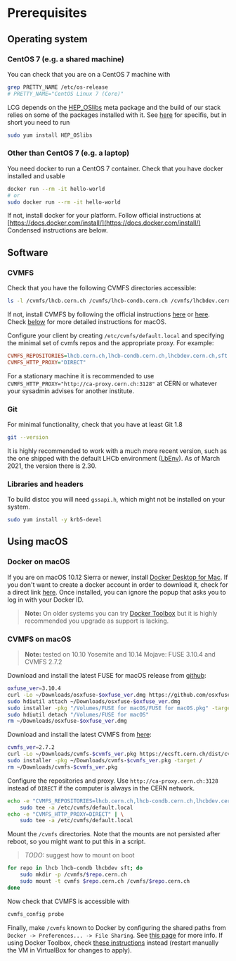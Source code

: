 # Prerequisites

## Operating system

### CentOS 7 (e.g. a shared machine)

You can check that you are on a CentOS 7 machine with

```sh
grep PRETTY_NAME /etc/os-release
# PRETTY_NAME="CentOS Linux 7 (Core)"
```

LCG depends on the [HEP_OSlibs](https://gitlab.cern.ch/linuxsupport/rpms/HEP_OSlibs)
meta package and the build of our stack relies on some of the packages installed with it.
See [here](https://gitlab.cern.ch/linuxsupport/rpms/HEP_OSlibs/blob/el7/README-el7.md)
for specifis, but in short you need to run

```sh
sudo yum install HEP_OSlibs
```

### Other than CentOS 7 (e.g. a laptop)

You need docker to run a CentOS 7 container.
Check that you have docker installed and usable

```sh
docker run --rm -it hello-world
# or
sudo docker run --rm -it hello-world
```

If not, install docker for your platform.
Follow official instructions at [https://docs.docker.com/install/](https://docs.docker.com/install/)
Condensed instructions are below.

## Software

### CVMFS

Check that you have the following CVMFS directories accessible:

```sh
ls -l /cvmfs/lhcb.cern.ch /cvmfs/lhcb-condb.cern.ch /cvmfs/lhcbdev.cern.ch /cvmfs/sft.cern.ch
```

If not, install CVMFS by following the official instructions
[here](https://cernvm.cern.ch/portal/filesystem/quickstart)
or [here](https://cvmfs.readthedocs.io/en/stable/cpt-quickstart.html).
Check [below](#cvmfs-on-macos) for more detailed instructions for macOS.

Configure your client by creating `/etc/cvmfs/default.local` and specifying the
minimal set of cvmfs repos and the appropriate proxy. For example:

```ini
CVMFS_REPOSITORIES=lhcb.cern.ch,lhcb-condb.cern.ch,lhcbdev.cern.ch,sft.cern.ch
CVMFS_HTTP_PROXY="DIRECT"
```

For a stationary machine it is recommended to use
`CVMFS_HTTP_PROXY="http://ca-proxy.cern.ch:3128"` at CERN or whatever your
sysadmin advises for another institute.

### Git

For minimal functionality, check that you have at least Git 1.8

```sh
git --version
```

It is highly recommended to work with a much more recent version, such as
the one shipped with the default LHCb environment ([LbEnv](https://lhcb-core-doc.web.cern.ch/lhcb-core-doc/LHCbEnvironment.html)).
As of March 2021, the version there is 2.30.

### Libraries and headers

To build distcc you will need `gssapi.h`, which might not be installed on your system.

```sh
sudo yum install -y krb5-devel
```

## Using macOS

### Docker on macOS

If you are on macOS 10.12 Sierra or newer, install
[Docker Desktop for Mac](https://docs.docker.com/docker-for-mac/install/).
If you don't want to create a docker account in order to download it,
check for a direct link [here](https://docs.docker.com/docker-for-mac/release-notes/).
Once installed, you can ignore the popup that asks you to log in with your Docker ID.

> __Note:__ On older systems you can try
[Docker Toolbox](https://docs.docker.com/toolbox/toolbox_install_mac/)
but it is highly recommended you upgrade as support is lacking.


### CVMFS on macOS
> __Note:__ tested on 10.10 Yosemite and 10.14 Mojave: FUSE 3.10.4 and CVMFS 2.7.2


Download and install the latest FUSE for macOS release from
[github](https://github.com/osxfuse/osxfuse/releases):

```sh
oxfuse_ver=3.10.4
curl -Lo ~/Downloads/osxfuse-$oxfuse_ver.dmg https://github.com/osxfuse/osxfuse/releases/download/osxfuse-$oxfuse_ver/osxfuse-$oxfuse_ver.dmg
sudo hdiutil attach ~/Downloads/osxfuse-$oxfuse_ver.dmg
sudo installer -pkg "/Volumes/FUSE for macOS/FUSE for macOS.pkg" -target /
sudo hdiutil detach "/Volumes/FUSE for macOS"
rm ~/Downloads/osxfuse-$oxfuse_ver.dmg
```

Download and install the latest CVMFS from [here](https://cernvm.cern.ch/portal/filesystem/downloads):

```sh
cvmfs_ver=2.7.2
curl -Lo ~/Downloads/cvmfs-$cvmfs_ver.pkg https://ecsft.cern.ch/dist/cvmfs/cvmfs-$cvmfs_ver/cvmfs-$cvmfs_ver.pkg
sudo installer -pkg ~/Downloads/cvmfs-$cvmfs_ver.pkg -target /
rm ~/Downloads/cvmfs-$cvmfs_ver.pkg
```

Configure the repositories and proxy. Use `http://ca-proxy.cern.ch:3128`
instead of `DIRECT` if the computer is always in the CERN network.

```sh
echo -e "CVMFS_REPOSITORIES=lhcb.cern.ch,lhcb-condb.cern.ch,lhcbdev.cern.ch,sft.cern.ch" | \
    sudo tee -a /etc/cvmfs/default.local
echo -e "CVMFS_HTTP_PROXY=DIRECT" | \
    sudo tee -a /etc/cvmfs/default.local
```

Mount the `/cvmfs` directories. Note that the mounts are not persisted after
reboot, so you might want to put this in a script.

> _TODO:_ suggest how to mount on boot

```sh
for repo in lhcb lhcb-condb lhcbdev sft; do
    sudo mkdir -p /cvmfs/$repo.cern.ch
    sudo mount -t cvmfs $repo.cern.ch /cvmfs/$repo.cern.ch
done
```

Now check that CVMFS is accessible with

```sh
cvmfs_config probe
```

Finally, make `/cvmfs` known to Docker by configuring the shared paths from
`Docker -> Preferences... -> File Sharing`.
See [this page](https://docs.docker.com/docker-for-mac/osxfs/#namespaces) for more info.
If using Docker Toolbox, check
[these instructions](https://docs.docker.com/v17.12/toolbox/toolbox_install_mac/#optional-add-shared-directories)
instead (restart manually the VM in VirtualBox for changes to apply).

